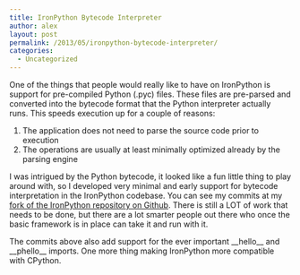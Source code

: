 ```yaml
---
title: IronPython Bytecode Interpreter
author: alex
layout: post
permalink: /2013/05/ironpython-bytecode-interpreter/
categories:
  - Uncategorized
---
```

One of the things that people would really like to have on IronPython is support for pre-compiled Python (.pyc) files. These files are pre-parsed and converted into the bytecode format that the Python interpreter actually runs. This speeds execution up for a couple of reasons:

  1. The application does not need to parse the source code prior to execution
  2. The operations are usually at least minimally optimized already by the parsing engine

I was intrigued by the Python bytecode, it looked like a fun little thing to play around with, so I developed very minimal and early support for bytecode interpretation in the IronPython codebase. You can see my commits at my [fork of the IronPython repository on Github][1]. There is still a LOT of work that needs to be done, but there are a lot smarter people out there who once the basic framework is in place can take it and run with it.

The commits above also add support for the ever important \_\_hello\_\_ and \_\_phello\_\_ imports. One more thing making IronPython more compatible with CPython.



 [1]: https://github.com/slide/IronLanguages/commits/bytecode "bytecode branch"